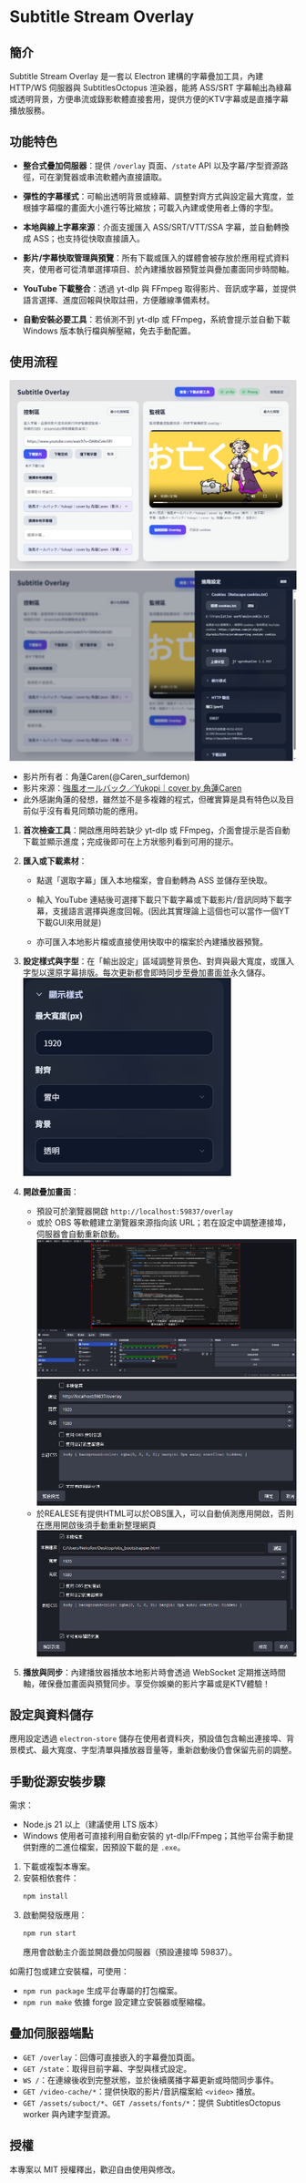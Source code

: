 # Subtitle Stream Overlay

## 簡介
Subtitle Stream Overlay 是一套以 Electron 建構的字幕疊加工具，內建 HTTP/WS 伺服器與 SubtitlesOctopus 渲染器，能將 ASS/SRT 字幕輸出為綠幕或透明背景，方便串流或錄影軟體直接套用，提供方便的KTV字幕或是直播字幕播放服務。

## 功能特色
- **整合式疊加伺服器**：提供 `/overlay` 頁面、`/state` API 以及字幕/字型資源路徑，可在瀏覽器或串流軟體內直接讀取。
  
- **彈性的字幕樣式**：可輸出透明背景或綠幕、調整對齊方式與設定最大寬度，並根據字幕檔的畫面大小進行等比縮放；可載入內建或使用者上傳的字型。
  
- **本地與線上字幕來源**：介面支援匯入 ASS/SRT/VTT/SSA 字幕，並自動轉換成 ASS；也支持從快取直接讀入。
  
- **影片/字幕快取管理與預覽**：所有下載或匯入的媒體會被存放於應用程式資料夾，使用者可從清單選擇項目、於內建播放器預覽並與疊加畫面同步時間軸。
    
- **YouTube 下載整合**：透過 yt-dlp 與 FFmpeg 取得影片、音訊或字幕，並提供語言選擇、進度回報與快取註冊，方便離線準備素材。
  
- **自動安裝必要工具**：若偵測不到 yt-dlp 或 FFmpeg，系統會提示並自動下載 Windows 版本執行檔與解壓縮，免去手動配置。


## 使用流程
![image](https://github.com/Nekofoxmiu/subtitle-stream-overlay/blob/main/showcase_pic/showcase_1.png?raw=true)
![image](https://github.com/Nekofoxmiu/subtitle-stream-overlay/blob/main/showcase_pic/showcase_2.png?raw=true)
  
- 影片所有者：角蓮Caren(@Caren_surfdemon)  
- 影片來源：[強風オールバック／Yukopi｜cover by 角蓮Caren](https://www.youtube.com/watch?v=OAWxCekrGEI)  
- 此外感謝角蓮的發想，雖然並不是多複雜的程式，但確實算是具有特色以及目前似乎沒有看見同類功能的應用。
  
1. **首次檢查工具**：開啟應用時若缺少 yt-dlp 或 FFmpeg，介面會提示是否自動下載並顯示進度；完成後即可在上方狀態列看到可用的提示。
     
2. **匯入或下載素材**：
   - 點選「選取字幕」匯入本地檔案，會自動轉為 ASS 並儲存至快取。
     
   - 輸入 YouTube 連結後可選擇下載只下載字幕或下載影片/音訊同時下載字幕，支援語言選擇與進度回報。(因此其實理論上這個也可以當作一個YT下載GUI來用就是)
      
   - 亦可匯入本地影片檔或直接使用快取中的檔案於內建播放器預覽。
     
3. **設定樣式與字型**：在「輸出設定」區域調整背景色、對齊與最大寬度，或匯入字型以還原字幕排版。每次更新都會即時同步至疊加畫面並永久儲存。
    ![image](https://github.com/Nekofoxmiu/subtitle-stream-overlay/blob/main/showcase_pic/showcase_6.png?raw=true)
4. **開啟疊加畫面**：
   - 預設可於瀏覽器開啟 `http://localhost:59837/overlay`
   - 或於 OBS 等軟體建立瀏覽器來源指向該 URL；若在設定中調整連接埠，伺服器會自動重新啟動。
   ![image](https://github.com/Nekofoxmiu/subtitle-stream-overlay/blob/main/showcase_pic/showcase_3.png?raw=true)
   ![image](https://github.com/Nekofoxmiu/subtitle-stream-overlay/blob/main/showcase_pic/showcase_5.png?raw=true)
   - 於REALESE有提供HTML可以於OBS匯入，可以自動偵測應用開啟，否則在應用開啟後須手動重新整理網頁
   ![image](https://github.com/Nekofoxmiu/subtitle-stream-overlay/blob/main/showcase_pic/showcase_4.png?raw=true)
       
5. **播放與同步**：內建播放器播放本地影片時會透過 WebSocket 定期推送時間軸，確保疊加畫面與預覽同步。享受你娛樂的影片字幕或是KTV體驗！


## 設定與資料儲存
應用設定透過 `electron-store` 儲存在使用者資料夾，預設值包含輸出連接埠、背景模式、最大寬度、字型清單與播放器音量等，重新啟動後仍會保留先前的調整。


## 手動從源安裝步驟
需求：
- Node.js 21 以上（建議使用 LTS 版本）
- Windows 使用者可直接利用自動安裝的 yt-dlp/FFmpeg；其他平台需手動提供對應的二進位檔案，因預設下載的是 `.exe`。
1. 下載或複製本專案。
2. 安裝相依套件：
   ```bash
   npm install
   ```
3. 啟動開發版應用：
   ```bash
   npm run start
   ```
   應用會啟動主介面並開啟疊加伺服器（預設連接埠 59837）。

如需打包或建立安裝檔，可使用：
- `npm run package` 生成平台專屬的打包檔案。
- `npm run make` 依據 forge 設定建立安裝器或壓縮檔。

## 疊加伺服器端點
- `GET /overlay`：回傳可直接嵌入的字幕疊加頁面。
- `GET /state`：取得目前字幕、字型與樣式設定。
- `WS /`：在連線後收到完整狀態，並於後續廣播字幕更新或時間同步事件。
- `GET /video-cache/*`：提供快取的影片/音訊檔案給 `<video>` 播放。
- `GET /assets/suboct/*`、`GET /assets/fonts/*`：提供 SubtitlesOctopus worker 與內建字型資源。

## 授權
本專案以 MIT 授權釋出，歡迎自由使用與修改。
